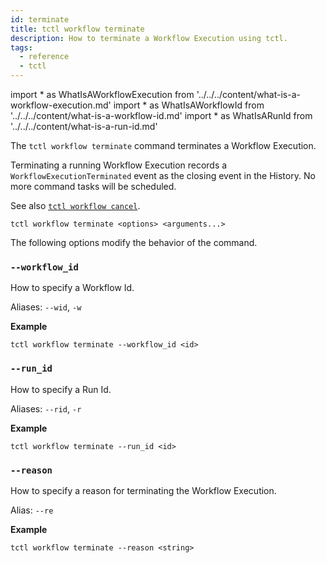 ```yaml
---
id: terminate
title: tctl workflow terminate
description: How to terminate a Workflow Execution using tctl.
tags:
  - reference
  - tctl
---
```


<!-- prettier-ignore -->
import * as WhatIsAWorkflowExecution from '../../../content/what-is-a-workflow-execution.md'
import * as WhatIsAWorkflowId from '../../../content/what-is-a-workflow-id.md'
import * as WhatIsARunId from '../../../content/what-is-a-run-id.md'

The `tctl workflow terminate` command terminates a <preview page={WhatIsAWorkflowExecution}>Workflow Execution</preview>.

Terminating a running Workflow Execution records a `WorkflowExecutionTerminated` event as the closing event in the History.
No more command tasks will be scheduled.

See also [`tctl workflow cancel`](./cancel.md).

`tctl workflow terminate <options> <arguments...>`

The following options modify the behavior of the command.

### `--workflow_id`

How to specify a <preview page={WhatIsAWorkflowId}>Workflow Id</preview>.

Aliases: `--wid`, `-w`

**Example**

```
tctl workflow terminate --workflow_id <id>
```

### `--run_id`

How to specify a <preview page={WhatIsARunId}>Run Id</preview>.

Aliases: `--rid`, `-r`

**Example**

```
tctl workflow terminate --run_id <id>
```

### `--reason`

How to specify a reason for terminating the <preview page={WhatIsAWorkflowExecution}>Workflow Execution</preview>.

Alias: `--re`

**Example**

```
tctl workflow terminate --reason <string>
```
